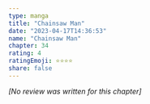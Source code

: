 ```yaml
---
type: manga
title: "Chainsaw Man"
date: "2023-04-17T14:36:53"
name: "Chainsaw Man"
chapter: 34
rating: 4
ratingEmoji: ⭐️⭐️⭐️⭐️
share: false
---
```


_[No review was written for this chapter]_
